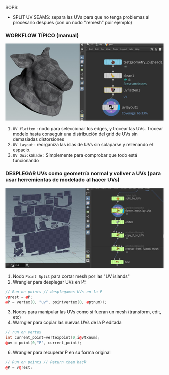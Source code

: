 
SOPS:

- SPLIT UV SEAMS: separa las UVs para que no tenga problemas al procesarlo despues (con un nodo "remesh" poir ejemplo)

### WORKFLOW TÍPICO (manual)   

![MoCap mapping example](./images/UV_flatten.jpg)

1) `UV flatten` : nodo para seleccionar los edges, y trocear las UVs. Trocear modelo hasta conseguir una distribución del grid de UVs sin demasiadas distorsiones
2) `UV Layout` : reorganiza las islas de UVs sin solaparse y rellenando el espacio.
3) `UV QuickShade` : Simplemente para comprobar que todo está funcionando



### DESPLEGAR UVs como geometría normal y vollver a UVs (para usar herremientas de modelado al hacer UVs)   

![UVs to mesh](./images/UVs_to_mesh_and_back.jpg)

1) Nodo `Point Split` para cortar mesh por las "UV islands"
2) Wrangler para desplegar UVs en P:
```C++
// Run on points // desplegamos UVs en la P
v@rest = @P;
@P = vertex(0, "uv", pointvertex(0, @ptnum));
```
3) Nodos para manipular las UVs como si fueran un mesh (transform, edit, etc)
4) Warngler para copiar las nuevas UVs de la P editada
```C++
// run on vertex
int current_point=vertexpoint(0,i@vtxnum);
@uv = point(0,"P", current_point);
```
6) Wrangler para recuperar P en su forma original
```C++
// Run on points // Return them back
@P = v@rest;
```
